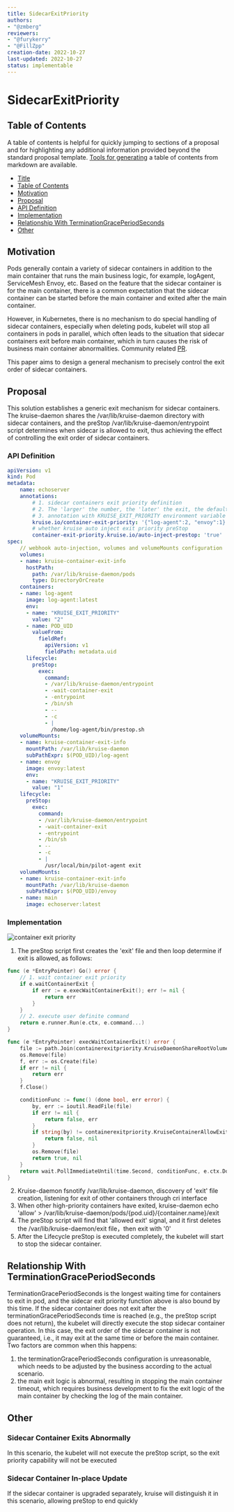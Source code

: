 ```yaml
---
title: SidecarExitPriority
authors:
- "@zmberg"
reviewers:
- "@furykerry"
- "@FillZpp"
creation-date: 2022-10-27
last-updated: 2022-10-27
status: implementable
---
```


# SidecarExitPriority

## Table of Contents

A table of contents is helpful for quickly jumping to sections of a proposal and for highlighting
any additional information provided beyond the standard proposal template.
[Tools for generating](https://github.com/ekalinin/github-markdown-toc) a table of contents from markdown are available.

- [Title](#title)
- [Table of Contents](#table-of-contents)
- [Motivation](#motivation)
- [Proposal](#proposal)
- [API Definition](#api-definition)
- [Implementation](#implementation)
- [Relationship With TerminationGracePeriodSeconds](#relationship-with-terminationGracePeriodSeconds)
- [Other](#other)

## Motivation

Pods generally contain a variety of sidecar containers in addition to the main container that runs the main business logic, for example, logAgent, ServiceMesh Envoy, etc.
Based on the feature that the sidecar container is for the main container, there is a common expectation that the sidecar container can be started before the main container and exited after the main container.

However, in Kubernetes, there is no mechanism to do special handling of sidecar containers, especially when deleting pods, kubelet will stop all containers in pods in parallel,
which often leads to the situation that sidecar containers exit before main container, which in turn causes the risk of business main container abnormalities. Community related [PR](https://github.com/kubernetes/enhancements/pull/1980).

This paper aims to design a general mechanism to precisely control the exit order of sidecar containers.

## Proposal
This solution establishes a generic exit mechanism for sidecar containers. The kruise-daemon shares the /var/lib/kruise-daemon directory with sidecar containers,
and the preStop /var/lib/kruise-daemon/entrypoint script determines when sidecar is allowed to exit, thus achieving the effect of controlling the exit order of sidecar containers.

### API Definition
```yaml
apiVersion: v1
kind: Pod
metadata:
    name: echoserver
    annotations:
        # 1. sidecar containers exit priority definition
        # 2. The 'larger' the number, the 'later' the exit, the default is '0'. As follows, the containers exit order is main -> envoy -> log-agent.
        # 3. annotation with KRUISE_EXIT_PRIORITY environment variable are optional
        kruise.io/container-exit-priority: '{"log-agent":2, "envoy":1}'
        # whether kruise auto inject exit priority preStop
        container-exit-priority.kruise.io/auto-inject-prestop: 'true'
spec:
    // webhook auto-injection, volumes and volumeMounts configuration
    volumes:
    - name: kruise-container-exit-info
      hostPath:
        path: /var/lib/kruise-daemon/pods
        type: DirectoryOrCreate
    containers:
    - name: log-agent
      image: log-agent:latest
      env:
      - name: "KRUISE_EXIT_PRIORITY"
        value: "2"
      - name: POD_UID
        valueFrom:
          fieldRef:
            apiVersion: v1
            fieldPath: metadata.uid
      lifecycle:
        preStop:
          exec:
            command:
            - /var/lib/kruise-daemon/entrypoint
            - -wait-container-exit
            - -entrypoint
            - /bin/sh
            - --
            - -c
            - |
              /home/log-agent/bin/prestop.sh
    volumeMounts:
    - name: kruise-container-exit-info
      mountPath: /var/lib/kruise-daemon
      subPathExpr: $(POD_UID)/log-agent
    - name: envoy
      image: envoy:latest
      env:
      - name: "KRUISE_EXIT_PRIORITY"
        value: "1"
    lifecycle:
      preStop:
        exec:
          command:
          - /var/lib/kruise-daemon/entrypoint
          - -wait-container-exit
          - -entrypoint
          - /bin/sh
          - --
          - -c
          - |
            /usr/local/bin/pilot-agent exit
    volumeMounts:
    - name: kruise-container-exit-info
      mountPath: /var/lib/kruise-daemon
      subPathExpr: $(POD_UID)/envoy
    - name: main
      image: echoserver:latest
```

### Implementation

![container exit priority](../img/container-exit-priority.png)

1. The preStop script first creates the 'exit' file and then loop determine if exit is allowed, as follows:
```go
func (e *EntryPointer) Go() error {
    // 1. wait container exit priority
    if e.waitContainerExit {
        if err := e.execWaitContainerExit(); err != nil {
            return err
        }
    }
    // 2. execute user definite command
    return e.runner.Run(e.ctx, e.command...)
}

func (e *EntryPointer) execWaitContainerExit() error {
    file := path.Join(containerexitpriority.KruiseDaemonShareRootVolume, containerexitpriority.KruiseContainerExitPriorityFile)
    os.Remove(file)
    f, err := os.Create(file)
    if err != nil {
        return err
    }
    f.Close()

    conditionFunc := func() (done bool, err error) {
        by, err := ioutil.ReadFile(file)
        if err != nil {
            return false, err
        }
        if string(by) != containerexitpriority.KruiseContainerAllowExitFlag {
            return false, nil
        }
        os.Remove(file)
        return true, nil
    }
    return wait.PollImmediateUntil(time.Second, conditionFunc, e.ctx.Done())
}
```
2. Kruise-daemon fsnotify /var/lib/kruise-daemon, discovery of 'exit' file creation, listening for exit of other containers through cri interface
3. When other high-priority containers have exited, kruise-daemon echo 'allow' > /var/lib/kruise-daemon/pods/{pod.uid}/{container.name}/exit
4. The preStop script will find that 'allowed exit' signal, and it first deletes the /var/lib/kruise-daemon/exit file，then exit with '0'
5. After the Lifecycle preStop is executed completely, the kubelet will start to stop the sidecar container.

## Relationship With TerminationGracePeriodSeconds

TerminationGracePeriodSeconds is the longest waiting time for containers to exit in pod, and the sidecar exit priority function above is also bound by this time.
If the sidecar container does not exit after the terminationGracePeriodSeconds time is reached (e.g., the preStop script does not return), the kubelet will directly execute the stop sidecar container operation.
In this case, the exit order of the sidecar container is not guaranteed, i.e., it may exit at the same time or before the main container. Two factors are common when this happens:
1. the terminationGracePeriodSeconds configuration is unreasonable, which needs to be adjusted by the business according to the actual scenario.
2. the main exit logic is abnormal, resulting in stopping the main container timeout, which requires business development to fix the exit logic of the main container by checking the log of the main container.

## Other
### Sidecar Container Exits Abnormally
In this scenario, the kubelet will not execute the preStop script, so the exit priority capability will not be executed

### Sidecar Container In-place Update

If the sidecar container is upgraded separately, kruise will distinguish it in this scenario, allowing preStop to end quickly
